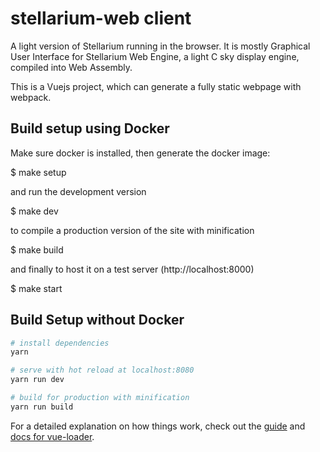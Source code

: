 # stellarium-web client

A light version of Stellarium running in the browser. It is mostly Graphical
User Interface for Stellarium Web Engine, a light C sky display engine, compiled into
Web Assembly.

This is a Vuejs project, which can generate a fully static webpage with webpack.

## Build setup using Docker
Make sure docker is installed, then generate the docker image:

$ make setup

and run the development version

$ make dev

to compile a production version of the site with minification

$ make build

and finally to host it on a test server (http://localhost:8000)

$ make start

## Build Setup without Docker

``` bash
# install dependencies
yarn

# serve with hot reload at localhost:8080
yarn run dev

# build for production with minification
yarn run build
```

For a detailed explanation on how things work, check out the [guide](http://vuejs-templates.github.io/webpack/) and [docs for vue-loader](http://vuejs.github.io/vue-loader).
